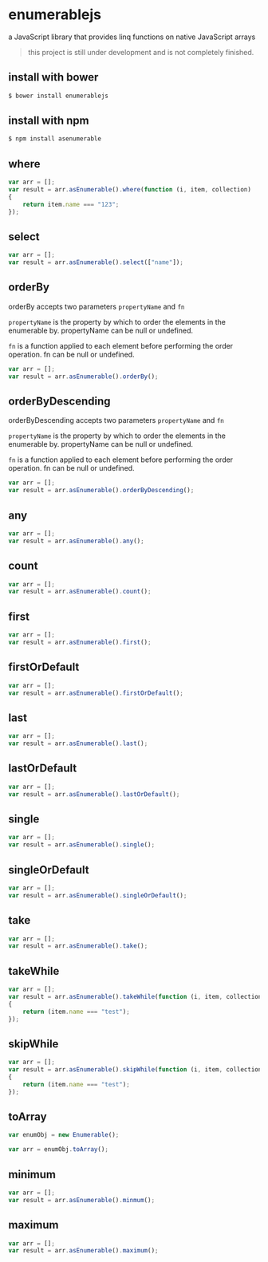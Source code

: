 # enumerablejs 

a JavaScript library that provides linq functions on native JavaScript arrays

> this project is still under development and is not completely finished.

## install with bower

```bash
$ bower install enumerablejs
```
## install with npm

```bash
$ npm install asenumerable
```

## where

``` javascript
var arr = [];
var result = arr.asEnumerable().where(function (i, item, collection)
{
    return item.name === "123";
});
```
## select
``` javascript
var arr = [];
var result = arr.asEnumerable().select(["name"]);
```

## orderBy
orderBy accepts two parameters `propertyName` and `fn`

`propertyName` is the property by which to order the elements in the enumerable by. propertyName can be null or undefined.

`fn` is a function applied to each element before performing the order operation. fn can be null or undefined.

``` javascript
var arr = [];
var result = arr.asEnumerable().orderBy();
```

## orderByDescending
orderByDescending accepts two parameters `propertyName` and `fn`

`propertyName` is the property by which to order the elements in the enumerable by. propertyName can be null or undefined.

`fn` is a function applied to each element before performing the order operation. fn can be null or undefined.

``` javascript
var arr = [];
var result = arr.asEnumerable().orderByDescending();
```

## any
``` javascript
var arr = [];
var result = arr.asEnumerable().any();
```

## count
``` javascript
var arr = [];
var result = arr.asEnumerable().count();
```

## first
``` javascript
var arr = [];
var result = arr.asEnumerable().first();
```
## firstOrDefault
``` javascript
var arr = [];
var result = arr.asEnumerable().firstOrDefault();
```

## last
``` javascript
var arr = [];
var result = arr.asEnumerable().last();
```

## lastOrDefault
``` javascript
var arr = [];
var result = arr.asEnumerable().lastOrDefault();
```

## single
``` javascript
var arr = [];
var result = arr.asEnumerable().single();
```

## singleOrDefault
``` javascript
var arr = [];
var result = arr.asEnumerable().singleOrDefault();
```

## take
``` javascript
var arr = [];
var result = arr.asEnumerable().take();
```
## takeWhile
``` javascript
var arr = [];
var result = arr.asEnumerable().takeWhile(function (i, item, collection)
{
    return (item.name === "test");
});
```
## skipWhile
``` javascript
var arr = [];
var result = arr.asEnumerable().skipWhile(function (i, item, collection)
{
    return (item.name === "test");
});
```
## toArray
``` javascript
var enumObj = new Enumerable();

var arr = enumObj.toArray();
```

## minimum
``` javascript
var arr = [];
var result = arr.asEnumerable().minmum();
```
## maximum
``` javascript
var arr = [];
var result = arr.asEnumerable().maximum();
```
